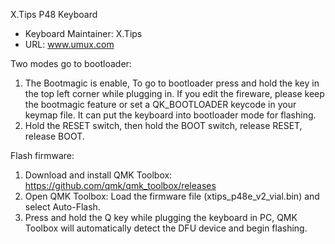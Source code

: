 X.Tips P48 Keyboard

* Keyboard Maintainer: X.Tips
* URL: www.umux.com

Two modes go to bootloader:
1. The Bootmagic is enable, To go to bootloader press and hold the key in the top left corner while plugging in. If you edit the fireware, please keep the bootmagic feature or set a QK_BOOTLOADER keycode in your keymap file. It can put the keyboard into bootloader mode for flashing.
2. Hold the RESET switch, then hold the BOOT switch, release RESET, release BOOT.

Flash firmware:
1. Download and install QMK Toolbox: https://github.com/qmk/qmk_toolbox/releases
2. Open QMK Toolbox: Load the firmware file (xtips_p48e_v2_vial.bin) and select Auto-Flash.
3. Press and hold the Q key while plugging the keyboard in PC, QMK Toolbox will automatically detect the DFU device and begin flashing.